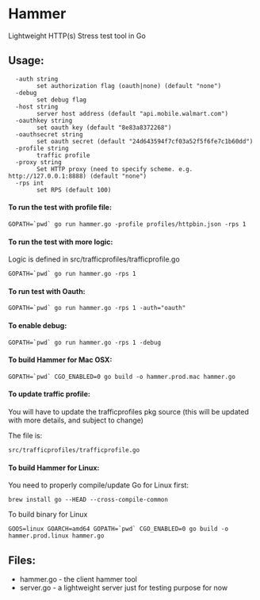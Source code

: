 # Hammer

Lightweight HTTP(s) Stress test tool in Go

## Usage:

```shell
  -auth string
        set authorization flag (oauth|none) (default "none")
  -debug
        set debug flag
  -host string
        server host address (default "api.mobile.walmart.com")
  -oauthkey string
        set oauth key (default "8e83a8372268")
  -oauthsecret string
        set oauth secret (default "24d643594f7cf03a52f5f6fe7c1b60dd")
  -profile string
        traffic profile
  -proxy string
        Set HTTP proxy (need to specify scheme. e.g. http://127.0.0.1:8888) (default "none")
  -rps int
        set RPS (default 100)
```

#### To run the test with profile file:

```shell
GOPATH=`pwd` go run hammer.go -profile profiles/httpbin.json -rps 1
```

#### To run the test with more logic:

Logic is defined in src/trafficprofiles/trafficprofile.go

```shell
GOPATH=`pwd` go run hammer.go -rps 1
```

#### To run test with Oauth:

```shell
GOPATH=`pwd` go run hammer.go -rps 1 -auth="oauth"
```

#### To enable debug:

```shell
GOPATH=`pwd` go run hammer.go -rps 1 -debug
```

#### To build Hammer for Mac OSX:

```shell
GOPATH=`pwd` CGO_ENABLED=0 go build -o hammer.prod.mac hammer.go
```

#### To update traffic profile:

You will have to update the trafficprofiles pkg source (this will be updated with more details, and subject to change)

The file is:
```shell
src/trafficprofiles/trafficprofile.go
```

#### To build Hammer for Linux:

You need to properly compile/update Go for Linux first:

`brew install go --HEAD --cross-compile-common`

To build binary for Linux
```shell
GOOS=linux GOARCH=amd64 GOPATH=`pwd` CGO_ENABLED=0 go build -o hammer.prod.linux hammer.go
```

## Files:

* hammer.go - the client hammer tool
* server.go - a lightweight server just for testing purpose for now

